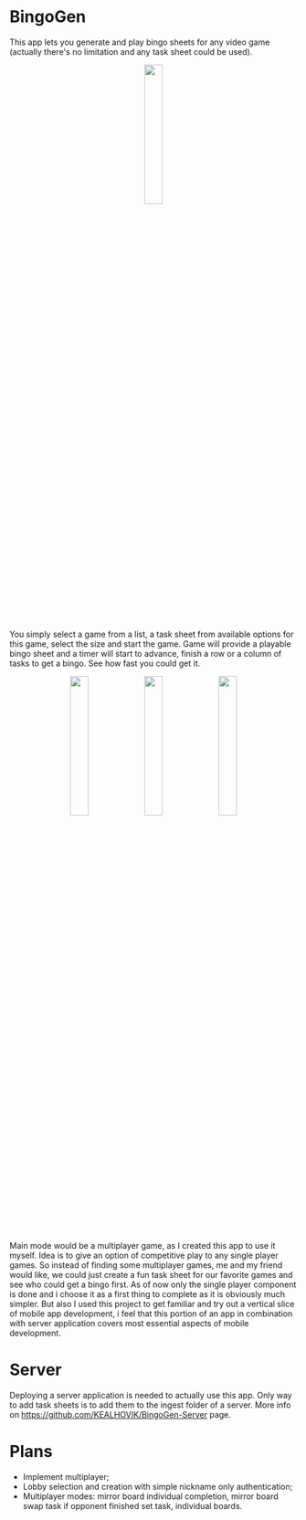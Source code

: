 
# BingoGen
This app lets you generate and play bingo sheets for any video game (actually there's no limitation and any task sheet could be used). 
<p align="center">
  <img src="https://github.com/KEALHOVIK/BingoGen-Client/assets/9151200/43af9e3f-bafc-44a0-83e5-eb4ea26a45f9" width=25% />
</p>

You simply select a game from a list, a task sheet from available options for this game, select the size and start the game. Game will provide a playable bingo sheet and a timer will start to advance, finish a row or a column of tasks to get a bingo. See how fast you could get it. 

<p align="center">
  <img src="https://github.com/KEALHOVIK/BingoGen-Client/assets/9151200/d31f73fb-9163-4653-833b-0630442a3f98)" width=25% />
  <img src="https://github.com/KEALHOVIK/BingoGen-Client/assets/9151200/8a83fbb4-bce1-4d2b-98c6-145add0a257e" width=25% />
  <img src="https://github.com/KEALHOVIK/BingoGen-Client/assets/9151200/1a26e237-62d4-4b41-b0dd-3d530fb4fcf4" width=25% />
</p>


Main mode would be a multiplayer game, as I created this app to use it myself. Idea is to give an option of competitive play to any single player games. So instead of finding some multiplayer games, me and my friend would like, we could just create a fun task sheet for our favorite games and see who could get a bingo first. As of now only the single player component is done and i choose it as a first thing to complete as it is obviously much simpler. But also I used this project to get familiar and try out a vertical slice of mobile app development, i feel that this portion of an app in combination with server application covers most essential aspects of mobile development.

# Server
Deploying a server application is needed to actually use this app. Only way to add task sheets is to add them to the ingest folder of a server. More info on https://github.com/KEALHOVIK/BingoGen-Server page.

# Plans
- Implement multiplayer;
- Lobby selection and creation with simple nickname only authentication;
- Multiplayer modes: mirror board individual completion, mirror board swap task if opponent finished set task, individual boards.
